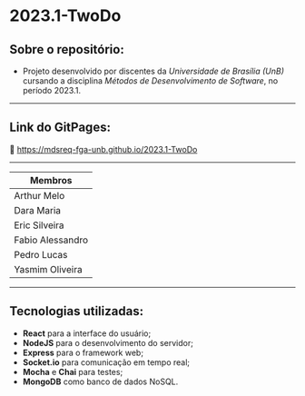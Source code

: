 # 2023.1-TwoDo

## Sobre o repositório:

- Projeto desenvolvido por discentes da *Universidade de Brasília (UnB)* cursando a disciplina *Métodos de Desenvolvimento de Software*, no período 2023.1.

----------------------------------------------------------

## Link do GitPages: 
📌 <https://mdsreq-fga-unb.github.io/2023.1-TwoDo>

----------------------------------------------------------

|Membros|
|------|
|Arthur Melo|
|Dara Maria|
|Eric Silveira|
|Fabio Alessandro|
|Pedro Lucas|
|Yasmim Oliveira|

--------------------------------------------------------
## Tecnologias utilizadas:

- **React** para a interface do usuário;
- **NodeJS** para o desenvolvimento do servidor;
- **Express** para o framework web;
- **Socket.io** para comunicação em tempo real;
- **Mocha** e **Chai** para testes;
- **MongoDB** como banco de dados NoSQL. 

